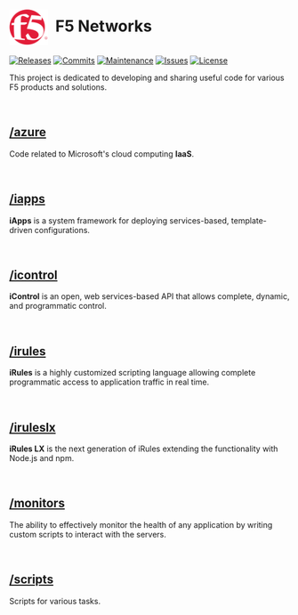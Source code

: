 # <img align="center" src="f5.png" height="64">&nbsp;&nbsp;F5 Networks
[![Releases](https://img.shields.io/github/release/ArtiomL/f5networks.svg)](https://github.com/ArtiomL/f5networks/releases)
[![Commits](https://img.shields.io/github/commits-since/ArtiomL/f5networks/v1.0.2.svg?label=commits%20since)](https://github.com/ArtiomL/f5networks/commits/master)
[![Maintenance](https://img.shields.io/maintenance/yes/2017.svg)](https://github.com/ArtiomL/f5networks/graphs/code-frequency)
[![Issues](https://img.shields.io/github/issues/ArtiomL/f5networks.svg)](https://github.com/ArtiomL/f5networks/issues)
[![License](https://img.shields.io/badge/license-MIT-blue.svg)](/LICENSE)

This project is dedicated to developing and sharing useful code for various F5 products and solutions.
&nbsp;&nbsp;

&nbsp;&nbsp;

## [/azure](/azure)
Code related to Microsoft's cloud computing **IaaS**.
&nbsp;&nbsp;

&nbsp;&nbsp;

## [/iapps](/iapps)
**iApps** is a system framework for deploying services-based, template-driven configurations.
&nbsp;&nbsp;

&nbsp;&nbsp;

## [/icontrol](/icontrol)
**iControl** is an open, web services-based API that allows complete, dynamic, and programmatic control.
&nbsp;&nbsp;

&nbsp;&nbsp;

## [/irules](/irules)
**iRules** is a highly customized scripting language allowing complete programmatic access to application traffic in real time.
&nbsp;&nbsp;

&nbsp;&nbsp;

## [/iruleslx](/iruleslx)
**iRules LX** is the next generation of iRules extending the functionality with Node.js and npm.
&nbsp;&nbsp;

&nbsp;&nbsp;

## [/monitors](/monitors)
The ability to effectively monitor the health of any application by writing custom scripts to interact with the servers.
&nbsp;&nbsp;

&nbsp;&nbsp;

## [/scripts](/scripts)
Scripts for various tasks.
